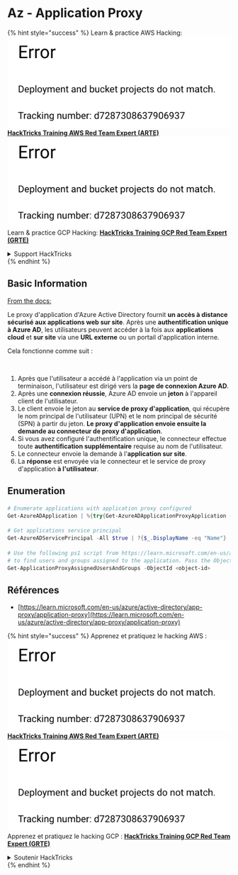# Az - Application Proxy

{% hint style="success" %}
Learn & practice AWS Hacking:<img src="../../../.gitbook/assets/image (1) (1).png" alt="" data-size="line">[**HackTricks Training AWS Red Team Expert (ARTE)**](https://training.hacktricks.xyz/courses/arte)<img src="../../../.gitbook/assets/image (1) (1).png" alt="" data-size="line">\
Learn & practice GCP Hacking: <img src="../../../.gitbook/assets/image (2).png" alt="" data-size="line">[**HackTricks Training GCP Red Team Expert (GRTE)**<img src="../../../.gitbook/assets/image (2).png" alt="" data-size="line">](https://training.hacktricks.xyz/courses/grte)

<details>

<summary>Support HackTricks</summary>

* Check the [**subscription plans**](https://github.com/sponsors/carlospolop)!
* **Join the** 💬 [**Discord group**](https://discord.gg/hRep4RUj7f) or the [**telegram group**](https://t.me/peass) or **follow** us on **Twitter** 🐦 [**@hacktricks\_live**](https://twitter.com/hacktricks\_live)**.**
* **Share hacking tricks by submitting PRs to the** [**HackTricks**](https://github.com/carlospolop/hacktricks) and [**HackTricks Cloud**](https://github.com/carlospolop/hacktricks-cloud) github repos.

</details>
{% endhint %}

## Basic Information

[From the docs:](https://learn.microsoft.com/en-us/entra/identity/app-proxy/application-proxy)

Le proxy d'application d'Azure Active Directory fournit **un accès à distance sécurisé aux applications web sur site**. Après une **authentification unique à Azure AD**, les utilisateurs peuvent accéder à la fois aux **applications cloud** et **sur site** via une **URL externe** ou un portail d'application interne.

Cela fonctionne comme suit :

<figure><img src="../../../.gitbook/assets/image (186).png" alt=""><figcaption></figcaption></figure>

1. Après que l'utilisateur a accédé à l'application via un point de terminaison, l'utilisateur est dirigé vers la **page de connexion Azure AD**.
2. Après une **connexion réussie**, Azure AD envoie un **jeton** à l'appareil client de l'utilisateur.
3. Le client envoie le jeton au **service de proxy d'application**, qui récupère le nom principal de l'utilisateur (UPN) et le nom principal de sécurité (SPN) à partir du jeton. **Le proxy d'application envoie ensuite la demande au connecteur de proxy d'application**.
4. Si vous avez configuré l'authentification unique, le connecteur effectue toute **authentification supplémentaire** requise au nom de l'utilisateur.
5. Le connecteur envoie la demande à l'**application sur site**.
6. La **réponse** est envoyée via le connecteur et le service de proxy d'application **à l'utilisateur**.

## Enumeration
```powershell
# Enumerate applications with application proxy configured
Get-AzureADApplication | %{try{Get-AzureADApplicationProxyApplication -ObjectId $_.ObjectID;$_.DisplayName;$_.ObjectID}catch{}}

# Get applications service principal
Get-AzureADServicePrincipal -All $true | ?{$_.DisplayName -eq "Name"}

# Use the following ps1 script from https://learn.microsoft.com/en-us/azure/active-directory/app-proxy/scripts/powershell-display-users-group-of-app
# to find users and groups assigned to the application. Pass the ObjectID of the Service Principal to it
Get-ApplicationProxyAssignedUsersAndGroups -ObjectId <object-id>
```
## Références

* [https://learn.microsoft.com/en-us/azure/active-directory/app-proxy/application-proxy](https://learn.microsoft.com/en-us/azure/active-directory/app-proxy/application-proxy)

{% hint style="success" %}
Apprenez et pratiquez le hacking AWS :<img src="../../../.gitbook/assets/image (1) (1).png" alt="" data-size="line">[**HackTricks Training AWS Red Team Expert (ARTE)**](https://training.hacktricks.xyz/courses/arte)<img src="../../../.gitbook/assets/image (1) (1).png" alt="" data-size="line">\
Apprenez et pratiquez le hacking GCP : <img src="../../../.gitbook/assets/image (2).png" alt="" data-size="line">[**HackTricks Training GCP Red Team Expert (GRTE)**<img src="../../../.gitbook/assets/image (2).png" alt="" data-size="line">](https://training.hacktricks.xyz/courses/grte)

<details>

<summary>Soutenir HackTricks</summary>

* Vérifiez les [**plans d'abonnement**](https://github.com/sponsors/carlospolop) !
* **Rejoignez le** 💬 [**groupe Discord**](https://discord.gg/hRep4RUj7f) ou le [**groupe telegram**](https://t.me/peass) ou **suivez** nous sur **Twitter** 🐦 [**@hacktricks\_live**](https://twitter.com/hacktricks\_live)**.**
* **Partagez des astuces de hacking en soumettant des PRs aux** [**HackTricks**](https://github.com/carlospolop/hacktricks) et [**HackTricks Cloud**](https://github.com/carlospolop/hacktricks-cloud) dépôts github.

</details>
{% endhint %}
